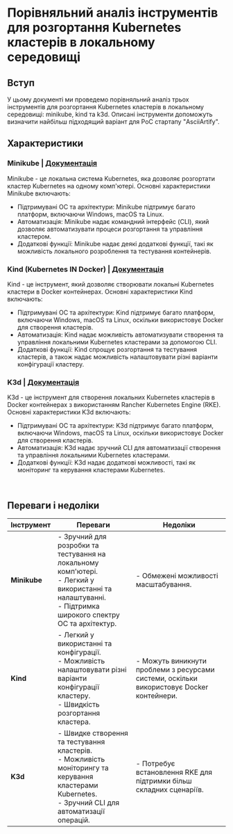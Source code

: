 # Порівняльний аналіз інструментів для розгортання Kubernetes кластерів в локальному середовищі

## Вступ

У цьому документі ми проведемо порівняльний аналіз трьох інструментів для розгортання Kubernetes кластерів в локальному середовищі: minikube, kind та k3d. Описані інструменти допоможуть визначити найбільш підходящий варіант для PoC стартапу "AsciiArtify".

## Характеристики

### Minikube | [Документація](https://minikube.sigs.k8s.io/docs/)

Minikube - це локальна система Kubernetes, яка дозволяє розгортати кластер Kubernetes на одному комп'ютері. Основні характеристики Minikube включають:

- Підтримувані ОС та архітектури: Minikube підтримує багато платформ, включаючи Windows, macOS та Linux.
- Автоматизація: Minikube надає командний інтерфейс (CLI), який дозволяє автоматизувати процеси розгортання та управління кластером.
- Додаткові функції: Minikube надає деякі додаткові функції, такі як можливість локального розроблення та тестування контейнерів.

### Kind (Kubernetes IN Docker) | [Документація](https://kind.sigs.k8s.io/docs/)

Kind - це інструмент, який дозволяє створювати локальні Kubernetes кластери в Docker контейнерах. Основні характеристики Kind включають:

- Підтримувані ОС та архітектури: Kind підтримує багато платформ, включаючи Windows, macOS та Linux, оскільки використовує Docker для створення кластерів.
- Автоматизація: Kind надає можливість автоматизувати створення та управління локальними Kubernetes кластерами за допомогою CLI.
- Додаткові функції: Kind спрощує розгортання та тестування кластерів, а також надає можливість налаштовувати різні варіанти конфігурації кластеру.

### K3d | [Документація](https://k3d.io/)

K3d - це інструмент для створення локальних Kubernetes кластерів в Docker контейнерах з використанням Rancher Kubernetes Engine (RKE). Основні характеристики K3d включають:

- Підтримувані ОС та архітектури: K3d підтримує багато платформ, включаючи Windows, macOS та Linux, оскільки використовує Docker для створення кластерів.
- Автоматизація: K3d надає зручний CLI для автоматизації створення та управління локальними Kubernetes кластерами.
- Додаткові функції: K3d надає додаткові можливості, такі як моніторинг та керування кластерами Kubernetes.
</br>

## Переваги і недоліки

| Інструмент      | Переваги | Недоліки |
|-----------------|----------|----------|
| <b>Minikube</b> |- Зручний для розробки та тестування на локальному комп'ютері.</br>- Легкий у використанні та налаштуванні.</br>- Підтримка широкого спектру ОС та архітектур.|- Обмежені можливості масштабування.|
| <b>Kind</b>     |- Легкий у використанні та конфігурації.</br>- Можливість налаштовувати різні варіанти конфігурації кластеру.</br>- Швидкість розгортання кластера.|- Можуть виникнути проблеми з ресурсами системи, оскільки використовує Docker контейнери.|
| <b>K3d</b>      |- Швидке створення та тестування кластерів.</br>- Можливість моніторингу та керування кластерами Kubernetes.</br>- Зручний CLI для автоматизації операцій.|- Потребує встановлення RKE для підтримки більш складних сценаріїв.|
</br>
